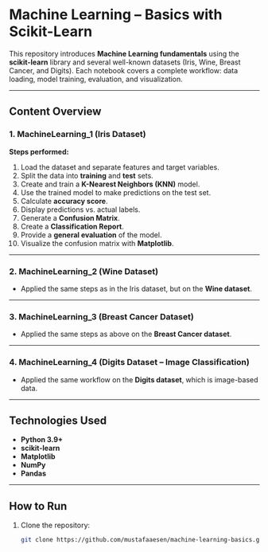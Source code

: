 # Machine Learning – Basics with Scikit-Learn

This repository introduces **Machine Learning fundamentals** using the **scikit-learn** library and several well-known datasets (Iris, Wine, Breast Cancer, and Digits). Each notebook covers a complete workflow: data loading, model training, evaluation, and visualization.

---

## **Content Overview**

### **1. MachineLearning_1 (Iris Dataset)**
**Steps performed:**
1. Load the dataset and separate features and target variables.
2. Split the data into **training** and **test** sets.
3. Create and train a **K-Nearest Neighbors (KNN)** model.
4. Use the trained model to make predictions on the test set.
5. Calculate **accuracy score**.
6. Display predictions vs. actual labels.
7. Generate a **Confusion Matrix**.
8. Create a **Classification Report**.
9. Provide a **general evaluation** of the model.
10. Visualize the confusion matrix with **Matplotlib**.

---

### **2. MachineLearning_2 (Wine Dataset)**
- Applied the same steps as in the Iris dataset, but on the **Wine dataset**.

---

### **3. MachineLearning_3 (Breast Cancer Dataset)**
- Applied the same steps as above on the **Breast Cancer dataset**.

---

### **4. MachineLearning_4 (Digits Dataset – Image Classification)**
- Applied the same workflow on the **Digits dataset**, which is image-based data.

---

## **Technologies Used**
- **Python 3.9+**
- **scikit-learn**
- **Matplotlib**
- **NumPy**
- **Pandas**

---

## **How to Run**
1. Clone the repository:
   ```bash
   git clone https://github.com/mustafaaesen/machine-learning-basics.git
